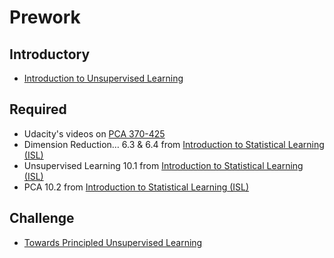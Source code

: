 Prework
======

Introductory
-------

- [Introduction to Unsupervised Learning](https://blog.algorithmia.com/introduction-to-unsupervised-learning/)

Required
------

- Udacity's videos on [PCA 370-425](https://www.youtube.com/playlist?list=PLAwxTw4SYaPkQXg8TkVdIvYv4HfLG7SiH)
- Dimension Reduction… 6.3 & 6.4 from [Introduction to Statistical Learning (ISL)](https://www-bcf.usc.edu/~gareth/ISL/ISLR%20Seventh%20Printing.pdf) 
- Unsupervised Learning 10.1 from [Introduction to Statistical Learning (ISL)](https://www-bcf.usc.edu/~gareth/ISL/ISLR%20Seventh%20Printing.pdf) 
- PCA 10.2 from [Introduction to Statistical Learning (ISL)](https://www-bcf.usc.edu/~gareth/ISL/ISLR%20Seventh%20Printing.pdf) 


Challenge
-----

- [Towards Principled Unsupervised Learning](https://arxiv.org/abs/1511.06440)